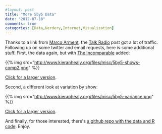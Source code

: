 ```yaml
---
#layout: post
title: "More 5by5 Data"
date: "2012-07-18"
comments: true
categories: [Data,Nerdery,Internet,Visualization]
---
```


Thanks to a link from [Marco Arment](http://www.marco.org/), the [Talk Radio](http://www.kieranhealy.org/blog/archives/2012/07/17/talk-radio/) post got a lot of traffic. Following up on some twitter and email requests, here is some additional stuff. First, the data again, but with [The Incomparable](http://5by5.tv/incomparable/) added:

{{% img src="http://www.kieranhealy.org/files/misc/5by5-shows-comp2.png" %}}

[Click for a larger version](http://www.kieranhealy.org/files/misc/5by5-shows-comp2.png).

Second, a different look at variation by show:

{{% img src="http://www.kieranhealy.org/files/misc/5by5-variance.png" %}}

[Click for a larger version](http://www.kieranhealy.org/files/misc/5by5-variance.png).

And finally, for those interested, there's [a github repo with the data and R code](https://github.com/kjhealy/5by5-figures). Enjoy.
